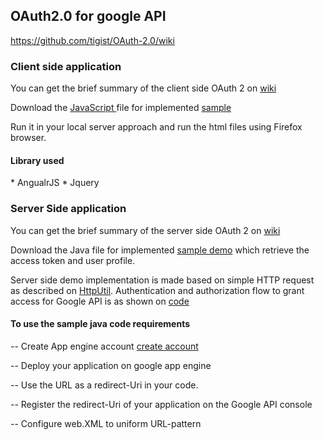 <h2> OAuth2.0 for google API</h2>

https://github.com/tigist/OAuth-2.0/wiki
 
<h3>Client side application</h3>
You can get the brief summary of the client side OAuth 2 on <a href ="https://github.com/tigist/OAuth-2.0/wiki/Client-side-Authentication"> wiki</a>

Download the <a href ="https://github.com/tigist/OAuth-2.0">JavaScript </a>file for implemented <a href="http://netsolet.heliohost.org/">sample</a>

Run it in your local server approach and run the html files using Firefox browser.

<h4>Library used</h4>
* AngualrJS
* Jquery

<h3> Server Side application</h3>

You can get the brief summary of the server side OAuth 2 on <a href ="https://github.com/tigist/OAuth-2.0/wiki/Server-side-authentication"> wiki </a>

Download the Java file for implemented <a href = "http://my-test-auth2.appspot.com/">sample demo</a> which retrieve the access token and user profile. 

Server side demo implementation is made based on simple HTTP request as described on <a href = "https://github.com/wjosdejong/httputil">HttpUtil</a>.
Authentication and authorization flow to grant access for Google API is as shown on <a href ="https://github.com/tigist/OAuth-2.0/blob/master/JavaCode/src/test/Auth.java"> code</a>

<h4> To use the sample java code requirements </h4>

-- Create App engine account <a href = "https://accounts.google.com/ServiceLogin?service=ah&passive=true&continue=https://appengine.google.com/_ah/conflogin%3Fcontinue%3Dhttps://appengine.google.com/&ltmpl=ae"> create account</a>

-- Deploy your application on google app engine

-- Use the URL as a redirect-Uri in your code.

-- Register the redirect-Uri of your application on the Google API console

-- Configure web.XML to uniform URL-pattern





